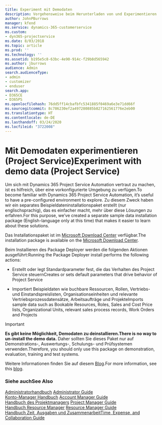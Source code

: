 ```yaml
---
title: Experiment mit Demodaten
description: Vorgehensweise beim Herunterladen von und Experimentieren mit Demodaten für Project Service Automation.
author: JohnPBurrows
manager: kfend
ms.service: dynamics-365-customerservice
ms.custom:
- dyn365-projectservice
ms.date: 8/03/2018
ms.topic: article
ms.prod: ''
ms.technology: ''
ms.assetid: b195e5c8-63bc-4e90-914c-f29b8d565942
ms.author: jburrows
audience: Admin
search.audienceType:
- admin
- customizer
- enduser
search.app:
- D365CE
- D365PS
ms.openlocfilehash: 76dd5ff14cbafbfc5341885f0469a6e3e71dd66f
ms.sourcegitcommit: 8c786230ef2a497280885b827162561776e2eb00
ms.translationtype: HT
ms.contentlocale: de-DE
ms.lasthandoff: 03/24/2020
ms.locfileid: "3722008"
---
```

# <a name="experiment-with-demo-data-project-service"></a><span data-ttu-id="9a918-103">Mit Demodaten experimentieren (Project Service)</span><span class="sxs-lookup"><span data-stu-id="9a918-103">Experiment with demo data (Project Service)</span></span>

<span data-ttu-id="9a918-104">Um sich mit Dynamics 365 Project Service Automation vertraut zu machen, ist es hilfreich, über eine vorkonfigurierte Umgebung zu verfügen.</span><span class="sxs-lookup"><span data-stu-id="9a918-104">To become familiar with Dynamics 365 Project Service Automation, it’s useful to have a pre-configured environment to explore.</span></span> <span data-ttu-id="9a918-105">Zu diesem Zweck haben wir ein separates Beispieldateninstallationspaket erstellt (nur englischsprachig), das es einfacher macht, mehr über diese Lösungen zu erfahren.</span><span class="sxs-lookup"><span data-stu-id="9a918-105">For this purpose, we’ve created a separate sample data installation package (English-language only at this time) that makes it easier to learn about these solutions.</span></span> 

<span data-ttu-id="9a918-106">Das Installationspaket ist im [Microsoft Download Center](https://go.microsoft.com/fwlink/?linkid=859966) verfügbar.</span><span class="sxs-lookup"><span data-stu-id="9a918-106">The installation package is available on the [Microsoft Download Center](https://go.microsoft.com/fwlink/?linkid=859966).</span></span>  

<span data-ttu-id="9a918-107">Beim Installieren des Package Deployer werden die folgenden Aktionen ausgeführt:</span><span class="sxs-lookup"><span data-stu-id="9a918-107">Running the Package Deployer install performs the following actions:</span></span> 
  
-   <span data-ttu-id="9a918-108">Erstellt oder legt Standardparameter fest, die das Verhalten des Project Service steuern</span><span class="sxs-lookup"><span data-stu-id="9a918-108">Creates or sets default parameters that drive behavior of Project Service</span></span>  
  
-   <span data-ttu-id="9a918-109">Importiert Beispieldaten wie buchbare Ressourcen, Rollen, Vertriebs- und Einstandspreislisten, Organisationseinheiten und relevante Vertriebsprozessdatensätze, Arbeitsaufträge und Projekte</span><span class="sxs-lookup"><span data-stu-id="9a918-109">Imports sample data such as Bookable Resources, Roles, Sales and Cost Price lists, Organizational Units, relevant sales process records, Work Orders and Projects</span></span>    
  
> [!IMPORTANT]
> <span data-ttu-id="9a918-110">**Es gibt keine Möglichkeit, Demodaten zu deinstallieren.**</span><span class="sxs-lookup"><span data-stu-id="9a918-110">**There is no way to un-install the demo data.**</span></span> <span data-ttu-id="9a918-111">Daher sollten Sie dieses Paket nur auf Demonstrations-, Auswertungs-, Schulungs- und Prüfsystemen verwenden.</span><span class="sxs-lookup"><span data-stu-id="9a918-111">Therefore, you should only use this package on demonstration, evaluation, training and test systems.</span></span>

<span data-ttu-id="9a918-112">Weitere Informationen finden Sie auf diesem [Blog](https://blogs.msdn.microsoft.com/crm/2017/10/24/microsoft-dynamics-365-for-field-service-and-project-service-automation-sample-data).</span><span class="sxs-lookup"><span data-stu-id="9a918-112">For more information, see this [blog](https://blogs.msdn.microsoft.com/crm/2017/10/24/microsoft-dynamics-365-for-field-service-and-project-service-automation-sample-data).</span></span>





  
### <a name="see-also"></a><span data-ttu-id="9a918-113">Siehe auch</span><span class="sxs-lookup"><span data-stu-id="9a918-113">See Also</span></span>  
 <span data-ttu-id="9a918-114">[Administratorhandbuch](../project-service/admin-guide.md) </span><span class="sxs-lookup"><span data-stu-id="9a918-114">[Administrator Guide](../project-service/admin-guide.md) </span></span>  
 <span data-ttu-id="9a918-115">[Konto-Manager Handbuch](../project-service/account-manager-guide.md) </span><span class="sxs-lookup"><span data-stu-id="9a918-115">[Account Manager Guide](../project-service/account-manager-guide.md) </span></span>  
 <span data-ttu-id="9a918-116">[Handbuch des Projektmanagers](../project-service/project-manager-guide.md) </span><span class="sxs-lookup"><span data-stu-id="9a918-116">[Project Manager Guide](../project-service/project-manager-guide.md) </span></span>  
 <span data-ttu-id="9a918-117">[Handbuch Resource Manager](../project-service/resource-manager-guide.md) </span><span class="sxs-lookup"><span data-stu-id="9a918-117">[Resource Manager Guide](../project-service/resource-manager-guide.md) </span></span>  
 [<span data-ttu-id="9a918-118">Handbuch Zeit, Ausgaben und Zusammenarbeit</span><span class="sxs-lookup"><span data-stu-id="9a918-118">Time, Expense, and Collaboration Guide</span></span>](../project-service/time-expense-collaboration-guide.md)
